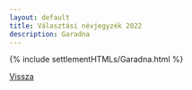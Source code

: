 ```yaml
---
layout: default
title: Választási névjegyzék 2022
description: Garadna
---
```


{% include settlementHTMLs/Garadna.html %}

[Vissza](../)